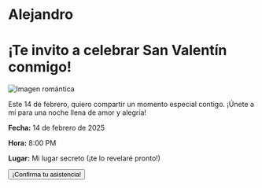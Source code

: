 # Alejandro
<!DOCTYPE html>
<html lang="es">
<head>
    <meta charset="UTF-8">
    <meta name="viewport" content="width=device-width, initial-scale=1.0">
    <title>¡Invitación de San Valentín!</title>
    <link rel="stylesheet" href="style.css">
    <link rel="preconnect" href="https://fonts.googleapis.com">
    <link rel="preconnect" href="https://fonts.gstatic.com" crossorigin>
    <link href="https://fonts.googleapis.com/css2?family=Dancing+Script:wght@400..700&display=swap" rel="stylesheet">
</head>
<body>
    <div class="container">
        <h1>¡Te invito a celebrar San Valentín conmigo!</h1>
        <img src="https://images.unsplash.com/photo-1519751138087-5c2a60c5631b?q=80&w=2070&auto=format&fit=crop&ixlib=rb-4.0.3&ixid=M3wxMjA3fDB8MHxwaG90by1wYWdlfHx8fGVufDB8fHx8fA%3D%3D" alt="Imagen romántica" class="romantic-image">
        <p>Este 14 de febrero, quiero compartir un momento especial contigo. ¡Únete a mí para una noche llena de amor y alegría!</p>
        <div class="details">
            <p><strong>Fecha:</strong> 14 de febrero de 2025</p>
            <p><strong>Hora:</strong> 8:00 PM</p>
            <p><strong>Lugar:</strong> Mi lugar secreto (¡te lo revelaré pronto!)</p>
        </div>
        <button id="rsvpButton">¡Confirma tu asistencia!</button>
        <div id="rsvpMessage" class="message hidden"></div>
    </div>
    <script src="script.js"></script>
</body>
</html>
